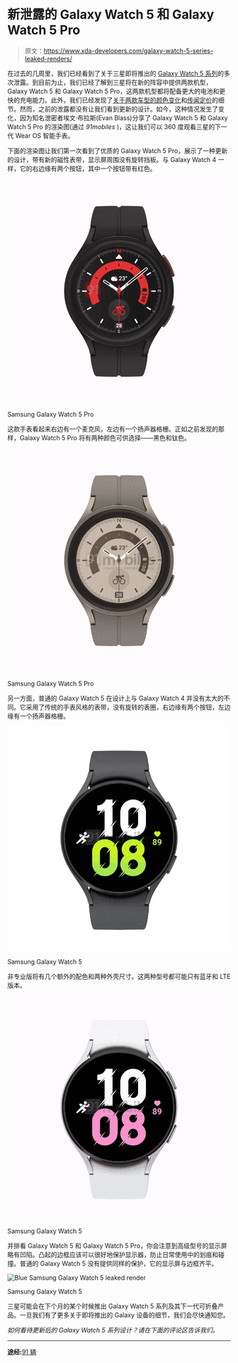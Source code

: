 # 新泄露的 Galaxy Watch 5 和 Galaxy Watch 5 Pro

> 原文：<https://www.xda-developers.com/galaxy-watch-5-series-leaked-renders/>

在过去的几周里，我们已经看到了关于三星即将推出的 [Galaxy Watch 5 系列](https://www.xda-developers.com/samsung-galaxy-watch-5/)的多次泄露。到目前为止，我们已经了解到三星将在新的阵容中提供两款机型，Galaxy Watch 5 和 Galaxy Watch 5 Pro，这两款机型都将配备更大的电池和更快的充电能力。此外，我们已经发现了[关于两款车型的颜色变化](https://www.xda-developers.com/galaxy-watch-5-watch-5-pro-colors-leak/)和[传闻定价](https://www.xda-developers.com/galaxy-watch-5-series-pricing-leak/)的细节。然而，之前的泄露都没有让我们看到更新的设计。如今，这种情况发生了变化，因为知名泄密者埃文·布拉斯(Evan Blass)分享了 Galaxy Watch 5 和 Galaxy Watch 5 Pro 的渲染图(通过 *91mobiles* )，这让我们可以 360 度观看三星的下一代 Wear OS 智能手表。

下面的渲染图让我们第一次看到了优质的 Galaxy Watch 5 Pro，展示了一种更新的设计，带有新的磁性表带，显示屏周围没有旋转挡板。与 Galaxy Watch 4 一样，它的右边缘有两个按钮，其中一个按钮带有红色。

 <picture>![Black Samsung Galaxy Watch 5 Pro leaked render](img/d7c9cb70e1538480b1ec4a3c03c57333.png)</picture> 

Samsung Galaxy Watch 5 Pro

这款手表看起来右边有一个麦克风，左边有一个扬声器格栅。正如之前发现的那样，Galaxy Watch 5 Pro 将有两种颜色可供选择——黑色和钛色。

 <picture>![Titanium Samsung Galaxy Watch 5 Pro leaked render](img/e634589865be420cb790481d41efc4b3.png)</picture> 

Samsung Galaxy Watch 5 Pro

另一方面，普通的 Galaxy Watch 5 在设计上与 Galaxy Watch 4 并没有太大的不同。它采用了传统的手表风格的表带，没有旋转的表圈，右边缘有两个按钮，左边缘有一个扬声器格栅。

 <picture>![Gray Samsung Galaxy Watch 5 leaked render](img/ef921b1b8d94a29f8a371cfbd46fdc13.png)</picture> 

Samsung Galaxy Watch 5

非专业版将有几个额外的配色和两种外壳尺寸。这两种型号都可能只有蓝牙和 LTE 版本。

 <picture>![White Samsung Galaxy Watch 5 leaked render](img/176a8f5b41ce19bcb9c62579801e9cd5.png)</picture> 

Samsung Galaxy Watch 5

并排看 Galaxy Watch 5 和 Galaxy Watch 5 Pro，你会注意到高级型号的显示屏略有凹陷。凸起的边框应该可以很好地保护显示器，防止日常使用中的划痕和碰撞。普通的 Galaxy Watch 5 没有提供同样的保护，它的显示屏与边框齐平。

 <picture>![Blue Samsung Galaxy Watch 5 leaked render](img/5269e02e70ae66b9c9f8dc2c3f7de484.png)</picture> 

Samsung Galaxy Watch 5

三星可能会在下个月的某个时候推出 Galaxy Watch 5 系列及其下一代可折叠产品。一旦我们有了更多关于即将推出的 Galaxy 设备的细节，我们会尽快通知您。

*如何看待更新后的 Galaxy Watch 5 系列设计？请在下面的评论区告诉我们。*

* * *

**途经:**[91 辆](https://www.91mobiles.com/hub/exclusive-samsung-galaxy-watch5-series-first-official-imagery/)